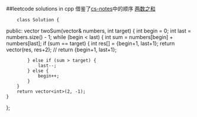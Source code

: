 ##leetcode solutions in cpp
借鉴了[cs-notes](https://github.com/CyC2018/CS-Notes/blob/master/notes/Leetcode%20%E9%A2%98%E8%A7%A3%20-%20%E7%9B%AE%E5%BD%95.md)中的顺序
[两数之和](https://leetcode-cn.com/problems/two-sum-ii-input-array-is-sorted/submissions/)

        class Solution {
public:
    vector<int> twoSum(vector<int>& numbers, int target) {
        int begin = 0;
        int last = numbers.size() - 1;
        while (begin < last) {
            int sum = numbers[begin] + numbers[last];
            if (sum == target) {
                int res[] = {begin+1, last+1};
                return vector<int>(res, res+2);
                // return {begin+1, last+1};
            
            } else if (sum > target) {
                last--;    
            } else {
                begin++;
            }            
        }
        return vector<int>(2, -1);
    }
};
